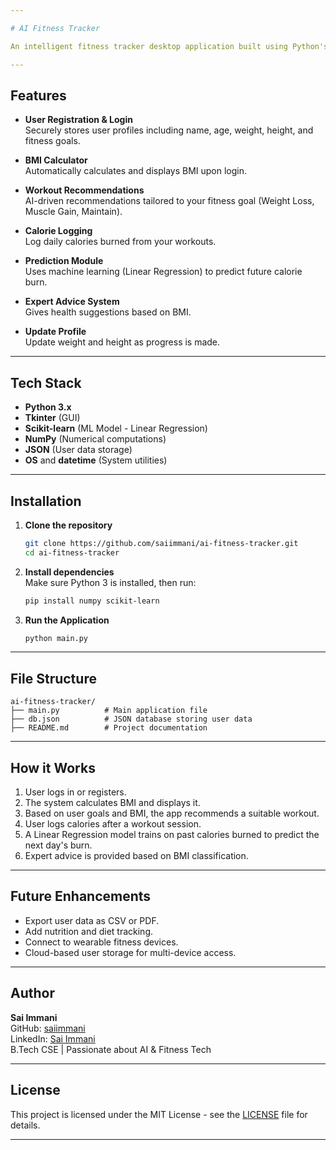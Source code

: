```yaml
---

# AI Fitness Tracker

An intelligent fitness tracker desktop application built using Python's Tkinter GUI toolkit and Scikit-learn. It allows users to register/login, calculate BMI, receive personalized workout recommendations, log daily workout data, predict calorie burn trends using Linear Regression, and get expert fitness advice.

---
```


## Features

- **User Registration & Login**  
  Securely stores user profiles including name, age, weight, height, and fitness goals.

- **BMI Calculator**  
  Automatically calculates and displays BMI upon login.

- **Workout Recommendations**  
  AI-driven recommendations tailored to your fitness goal (Weight Loss, Muscle Gain, Maintain).

- **Calorie Logging**  
  Log daily calories burned from your workouts.

- **Prediction Module**  
  Uses machine learning (Linear Regression) to predict future calorie burn.

- **Expert Advice System**  
  Gives health suggestions based on BMI.

- **Update Profile**  
  Update weight and height as progress is made.

---

## Tech Stack

- **Python 3.x**
- **Tkinter** (GUI)
- **Scikit-learn** (ML Model - Linear Regression)
- **NumPy** (Numerical computations)
- **JSON** (User data storage)
- **OS** and **datetime** (System utilities)

---

## Installation

1. **Clone the repository**  
   ```bash
   git clone https://github.com/saiimmani/ai-fitness-tracker.git
   cd ai-fitness-tracker
   ```

2. **Install dependencies**  
   Make sure Python 3 is installed, then run:
   ```bash
   pip install numpy scikit-learn
   ```

3. **Run the Application**  
   ```bash
   python main.py
   ```

---

## File Structure

```
ai-fitness-tracker/
├── main.py          # Main application file
├── db.json          # JSON database storing user data
├── README.md        # Project documentation
```

---

## How it Works

1. User logs in or registers.
2. The system calculates BMI and displays it.
3. Based on user goals and BMI, the app recommends a suitable workout.
4. User logs calories after a workout session.
5. A Linear Regression model trains on past calories burned to predict the next day's burn.
6. Expert advice is provided based on BMI classification.

---

## Future Enhancements

- Export user data as CSV or PDF.
- Add nutrition and diet tracking.
- Connect to wearable fitness devices.
- Cloud-based user storage for multi-device access.

---

## Author

**Sai Immani**  
GitHub: [saiimmani](https://github.com/saiimmani)  
LinkedIn: [Sai Immani](https://www.linkedin.com/in/sai-immani)  
B.Tech CSE | Passionate about AI & Fitness Tech

---

## License

This project is licensed under the MIT License - see the [LICENSE](LICENSE) file for details.

---
